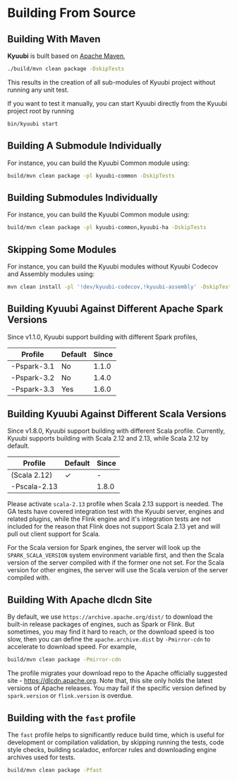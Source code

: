 <!--
- Licensed to the Apache Software Foundation (ASF) under one or more
- contributor license agreements.  See the NOTICE file distributed with
- this work for additional information regarding copyright ownership.
- The ASF licenses this file to You under the Apache License, Version 2.0
- (the "License"); you may not use this file except in compliance with
- the License.  You may obtain a copy of the License at
-
-   http://www.apache.org/licenses/LICENSE-2.0
-
- Unless required by applicable law or agreed to in writing, software
- distributed under the License is distributed on an "AS IS" BASIS,
- WITHOUT WARRANTIES OR CONDITIONS OF ANY KIND, either express or implied.
- See the License for the specific language governing permissions and
- limitations under the License.
-->

# Building From Source

## Building With Maven

**Kyuubi** is built based on [Apache Maven](https://maven.apache.org),

```bash
./build/mvn clean package -DskipTests
```

This results in the creation of all sub-modules of Kyuubi project without running any unit test.

If you want to test it manually, you can start Kyuubi directly from the Kyuubi project root by running

```bash
bin/kyuubi start
```

## Building A Submodule Individually

For instance, you can build the Kyuubi Common module using:

```bash
build/mvn clean package -pl kyuubi-common -DskipTests
```

## Building Submodules Individually

For instance, you can build the Kyuubi Common module using:

```bash
build/mvn clean package -pl kyuubi-common,kyuubi-ha -DskipTests
```

## Skipping Some Modules

For instance, you can build the Kyuubi modules without Kyuubi Codecov and Assembly modules using:

```bash
mvn clean install -pl '!dev/kyuubi-codecov,!kyuubi-assembly' -DskipTests
```

## Building Kyuubi Against Different Apache Spark Versions

Since v1.1.0, Kyuubi support building with different Spark profiles,

|   Profile   | Default | Since |
|-------------|---------|-------|
| -Pspark-3.1 | No      | 1.1.0 |
| -Pspark-3.2 | No      | 1.4.0 |
| -Pspark-3.3 | Yes     | 1.6.0 |

## Building Kyuubi Against Different Scala Versions

Since v1.8.0, Kyuubi support building with different Scala profile. Currently, Kyuubi supports building with Scala 2.12 and 2.13, while Scala 2.12 by default.

|   Profile    | Default | Since |
|--------------|---------|-------|
| (Scala 2.12) | ✓       | -     |
| -Pscala-2.13 |         | 1.8.0 |

Please activate `scala-2.13` profile when Scala 2.13 support is needed. The GA tests have covered integration test with the Kyuubi server, engines and related plugins, while the Flink engine and it's integration tests are not included for the reason that Flink does not support Scala 2.13 yet and will pull out client support for Scala.

For the Scala version for Spark engines, the server will look up the `SPARK_SCALA_VERSION` system environment variable first, and then the Scala version of the server compiled with if the former one not set. For the Scala version for other engines, the server will use the Scala version of the server compiled with.

## Building With Apache dlcdn Site

By default, we use `https://archive.apache.org/dist/` to download the built-in release packages of engines,
such as Spark or Flink.
But sometimes, you may find it hard to reach, or the download speed is too slow,
then you can define the `apache.archive.dist` by `-Pmirror-cdn` to accelerate to download speed.
For example,

```bash
build/mvn clean package -Pmirror-cdn
```

The profile migrates your download repo to the Apache officially suggested site - https://dlcdn.apache.org.
Note that, this site only holds the latest versions of Apache releases. You may fail if the specific version
defined by `spark.version` or `flink.version` is overdue.

## Building with the `fast` profile

The `fast` profile helps to significantly reduce build time, which is useful for development or compilation validation, by skipping running the tests, code style checks, building scaladoc, enforcer rules and downloading engine archives used for tests.

```bash
build/mvn clean package -Pfast
```

